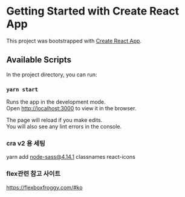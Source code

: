 # Getting Started with Create React App

This project was bootstrapped with [Create React App](https://github.com/facebook/create-react-app).

## Available Scripts

In the project directory, you can run:

### `yarn start`

Runs the app in the development mode.\
Open [http://localhost:3000](http://localhost:3000) to view it in the browser.

The page will reload if you make edits.\
You will also see any lint errors in the console.

### cra v2 용 세팅 
yarn add node-sass@4.14.1 classnames react-icons

### flex관련 참고 사이트  
https://flexboxfroggy.com/#ko
